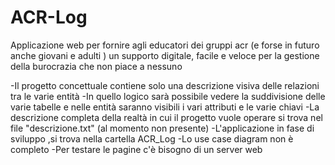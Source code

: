 # ACR-Log
Applicazione web per fornire agli educatori dei gruppi acr (e forse in futuro anche giovani e adulti ) un supporto digitale, facile e veloce per la gestione della burocrazia che non piace a nessuno

-Il progetto concettuale contiene solo una descrizione visiva delle relazioni tra le varie entità
-In quello logico sarà possibile vedere la suddivisione delle varie tabelle e nelle entità saranno visibili i vari attributi e le varie chiavi
-La descrizione completa della realtà in cui il progetto vuole operare si trova nel file "descrizione.txt" (al momento non presente)
-L'applicazione in fase di sviluppo ,si trova nella cartella ACR_Log
-Lo use case diagram non è completo
-Per testare le pagine c'è bisogno di un server web
